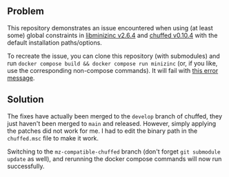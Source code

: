 ## Problem
This repository demonstrates an issue encountered when using (at least some) global constraints in [libminizinc v2.6.4](https://github.com/MiniZinc/libminizinc/tree/2.6.4) and [chuffed v0.10.4](https://github.com/chuffed/chuffed) with the default installation paths/options.

To recreate the issue, you can clone this repository (with submodules) and run `docker compose build && docker compose run minizinc` (or, if you like, use the corresponding non-compose commands). It will fail with [this error message](https://github.com/ReubenJ/minizinc-chuffed-fix/blob/154fcbfa0c06b9978bfd0bfdd3fdebfa97777eb1/error-msg.txt).

## Solution
The fixes have actually been merged to the `develop` branch of chuffed, they just haven't been merged to `main` and released. However, simply applying the patches did not work for me. I had to edit the binary path in the `chuffed.msc` file to make it work.

Switching to the `mz-compatible-chuffed` branch (don't forget `git submodule update` as well), and rerunning the docker compose commands will now run successfully.
